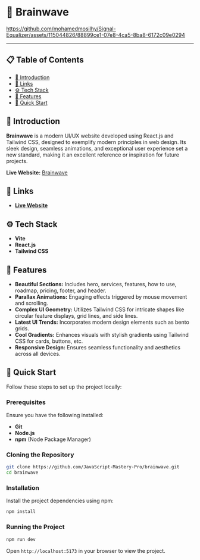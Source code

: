 # 🧠 Brainwave

https://github.com/mohamedmosilhy/Signal-Equalizer/assets/115044826/88899ce1-07e8-4ca5-8ba8-6172c09e0294

---

## 📋 Table of Contents

- [🤖 Introduction](#-introduction)
- [🔗 Links](#-links)
- [⚙️ Tech Stack](#-tech-stack)
- [🔋 Features](#-features)
- [🤸 Quick Start](#-quick-start)

## 🤖 Introduction

**Brainwave** is a modern UI/UX website developed using React.js and Tailwind CSS, designed to exemplify modern principles in web design. Its sleek design, seamless animations, and exceptional user experience set a new standard, making it an excellent reference or inspiration for future projects.

**Live Website:** [Brainwave](https://your-live-website-link.com)

## 🔗 Links

- **[Live Website](https://your-live-website-link.com)**

## ⚙️ Tech Stack

- **Vite**
- **React.js**
- **Tailwind CSS**

## 🔋 Features

- **Beautiful Sections:** Includes hero, services, features, how to use, roadmap, pricing, footer, and header.
- **Parallax Animations:** Engaging effects triggered by mouse movement and scrolling.
- **Complex UI Geometry:** Utilizes Tailwind CSS for intricate shapes like circular feature displays, grid lines, and side lines.
- **Latest UI Trends:** Incorporates modern design elements such as bento grids.
- **Cool Gradients:** Enhances visuals with stylish gradients using Tailwind CSS for cards, buttons, etc.
- **Responsive Design:** Ensures seamless functionality and aesthetics across all devices.

## 🤸 Quick Start

Follow these steps to set up the project locally:

### Prerequisites

Ensure you have the following installed:

- **Git**
- **Node.js**
- **npm** (Node Package Manager)

### Cloning the Repository

```bash
git clone https://github.com/JavaScript-Mastery-Pro/brainwave.git
cd brainwave
```

### Installation

Install the project dependencies using npm:

```bash
npm install
```

### Running the Project

```bash
npm run dev
```

Open `http://localhost:5173` in your browser to view the project.
